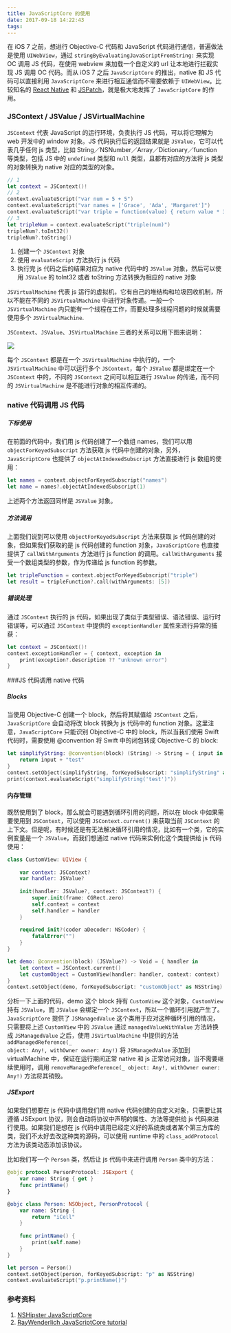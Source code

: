 ```yaml
---
title: JavaScriptCore 的使用
date: 2017-09-18 14:22:43
tags:
---
```

在 iOS 7 之前，想进行 Objective-C 代码和 JavaScript 代码进行通信，普遍做法是使用 <code>UIWebView</code>，通过 <code>stringByEvaluatingJavaScriptFromString:</code> 来实现 OC 调用 JS 代码，在使用 webview 来加载一个自定义的 url 让本地进行拦截实现 JS 调用 OC 代码。而从 iOS 7 之后 <code>JavaScriptCore</code> 的推出，native 和 JS 代码可以直接利用 <code>JavaScriptCore</code> 来进行相互通信而不需要依赖于 <code>UIWebView</code>。比较知名的 [React Native](https://facebook.github.io/react-native/) 和 [JSPatch](https://jspatch.com/)，就是极大地发挥了 <code>JavaScriptCore</code> 的作用。
<!-- more -->
### JSContext / JSValue / JSVirtualMachine

<code>JSContext</code> 代表 JavaScript 的运行环境，负责执行 JS 代码，可以将它理解为 web 开发中的 window 对象。JS 代码执行后的返回结果就是 <code>JSValue</code>，它可以代表几乎任何 js 类型，比如 String／NSNumber／Array／Dictionary／function 等类型，包括 JS 中的 <code>undefined</code> 类型和 <code>null</code> 类型，且都有对应的方法将 js 类型的对象转换为 native 对应的类型的对象。

```Swift
// 1
let context = JSContext()!
// 2
context.evaluateScript("var num = 5 + 5")
context.evaluateScript("var names = ['Grace', 'Ada', 'Margaret']")
context.evaluateScript("var triple = function(value) { return value * 3 }")
// 3
let tripleNum = context.evaluateScript("triple(num)")
tripleNum?.toInt32()
tripleNum?.toString()
```

1. 创建一个 <code>JSContext</code> 对象
2. 使用 <code>evaluateScript</code> 方法执行 js 代码
3. 执行完 js 代码之后的结果对应为 native 代码中的 <code>JSValue</code> 对象，然后可以使用 <code>JSValue</code> 的 toInt32 或者 toString 方法转换为相应的 native 对象

<code>JSVirtualMachine</code> 代表 js 运行的虚拟机，它有自己的堆结构和垃圾回收机制，所以不能在不同的 <code>JSVirtualMachine</code> 中进行对象传递。一般一个 <code>JSVirtualMachine</code> 内只能有一个线程在工作，而要处理多线程问题的时候就需要使用多个 <code>JSVirtualMachine</code>.

<code>JSContext</code>、<code>JSValue</code>、<code>JSVirtualMachine</code> 三者的关系可以用下图来说明：

![](https://koenig-media.raywenderlich.com/uploads/2016/02/javascriptcore.png)

每个 <code>JSContext</code> 都是在一个 <code>JSVirtualMachine</code> 中执行的，一个 <code>JSVirtualMachine</code> 中可以运行多个 <code>JSContext</code>，每个 <code>JSValue</code> 都是绑定在一个 <code>JSContext</code> 中的，不同的 <code>JSContext</code> 之间可以相互进行 <code>JSValue</code> 的传递，而不同的 <code>JSVirtualMachine</code> 是不能进行对象的相互传递的。

### native 代码调用 JS 代码

##### 下标使用

在前面的代码中，我们用 js 代码创建了一个数组 names，我们可以用 <code>objectForKeyedSubscript</code> 方法获取 js 代码中创建的对象，另外，<code>JavaScriptCore</code> 也提供了 <code>objectAtIndexedSubscript</code> 方法直接进行 js 数组的使用：

```Swift
let names = context.objectForKeyedSubscript("names")
let name = names?.objectAtIndexedSubscript(1)
```

上述两个方法返回同样是 <code>JSValue</code> 对象。

##### 方法调用

上面我们说到可以使用 <code>objectForKeyedSubscript</code> 方法来获取 js 代码创建的对象，但如果我们获取的是 js 代码创建的 function 对象，<code>JavaScriptCore</code> 也直接提供了 <code>callWithArguments</code> 方法进行 js function 的调用。<code>callWithArguments</code> 接受一个数组类型的参数，作为传递给 js function 的参数。

```Swift
let tripleFunction = context.objectForKeyedSubscript("triple")
let result = tripleFunction?.call(withArguments: [5])
```
##### 错误处理

通过 <code>JSContext</code> 执行的 js 代码，如果出现了类似于类型错误、语法错误、运行时错误等，可以通过 <code>JSContext</code> 中提供的 <code>exceptionHandler</code> 属性来进行异常的捕获：

```Swift
let context = JSContext()!
context.exceptionHandler = { context, exception in
    print(exception?.description ?? "unknown error")
}
```
###JS 代码调用 native 代码

##### Blocks

当使用 Objective-C 创建一个 block，然后将其赋值给 <code>JSContext</code> 之后，<code>JavaScriptCore</code> 会自动将改 block 转换为 js 代码中的 function 对象。这里注意，<code>JavaScriptCore</code> 只能识别 Objective-C 中的 block，所以当我们使用 Swift 代码时，需要使用 @convention 将 Swift 中的闭包转成 Objective-C 的 block:

```Swift
let simplifyString: @convention(block) (String) -> String = { input in
    return input + "test"
}
context.setObject(simplifyString, forKeyedSubscript: "simplifyString" as NSString)
print(context.evaluateScript("simplifyString('test')"))
```

#### 内存管理

既然使用到了 block，那么就会可能遇到循环引用的问题，所以在 block 中如果需要使用到 <code>JSContext</code>，可以使用 <code>JSContext.current()</code> 来获取当前 <code>JSContext</code> 的上下文。但是呢，有时候还是有无法解决循环引用的情况，比如有一个类，它的实例变量是一个 <code>JSValue</code>，而我们想通过 native 代码来实例化这个类提供给 js 代码使用：

```Swift
class CustomView: UIView {
    
    var context: JSContext?
    var handler: JSValue?
    
    init(handler: JSValue?, context: JSContext?) {
        super.init(frame: CGRect.zero)
        self.context = context
        self.handler = handler
    }
    
    required init?(coder aDecoder: NSCoder) {
        fatalError("")
    }
}

let demo: @convention(block) (JSValue?) -> Void = { handler in
    let context = JSContext.current()
    let customObject = CustomView(handler: handler, context: context)
}
context.setObject(demo, forKeyedSubscript: "customObject" as NSString)
```
分析一下上面的代码，demo 这个 block 持有 <code>CustomView</code> 这个对象，<code>CustomView</code> 持有 <code>JSValue</code>，而 <code>JSValue</code> 会绑定一个 <code>JSContext</code>，所以一个循环引用就产生了。<code>JavaScriptCore</code> 提供了 <code>JSManagedValue</code> 这个类用于应对这种循环引用的情况，只需要将上述 <code>CustomView</code> 中的 <code>JSValue</code> 通过 <code>managedValueWithValue</code> 方法转换成 <code>JSManagedValue</code> 之后，使用 <code>JSVirtualMachine</code> 中提供的方法 <code>addManagedReference(_ object: Any!, withOwner owner: Any!)</code> 将 <code>JSManagedValue</code> 添加到 virtualMachine 中，保证在运行期间正常 native 和 js 正常访问对象，当不需要继续使用时，调用 <code>removeManagedReference(_ object: Any!, withOwner owner: Any!)</code> 方法将其销毁。


##### JSExport

如果我们想要在 js 代码中调用我们用 native 代码创建的自定义对象，只需要让其遵循 JSExport 协议，则会自动将协议中声明的属性、方法等提供给 js 代码来进行使用。如果我们是想在 js 代码中调用已经定义好的系统类或者某个第三方库的类，我们不太好去改这种类的源码，可以使用 runtime 中的 <code>class_addProtocol</code> 方法为该类动态添加该协议。

比如我们写一个 <code>Person</code> 类，然后让 js 代码中来进行调用 <code>Person</code> 类中的方法：

```Swift
@objc protocol PersonProtocol: JSExport {
    var name: String { get }
    func printName()
}

@objc class Person: NSObject, PersonProtocol {
    var name: String {
        return "iCell"
    }
    
    func printName() {
        print(self.name)
    }
}

let person = Person()
context.setObject(person, forKeyedSubscript: "p" as NSString)
context.evaluateScript("p.printName()")
```

### 参考资料
1. [NSHipster Java​Script​Core](http://nshipster.com/javascriptcore/)
2. [RayWenderlich JavaScriptCore tutorial](https://www.raywenderlich.com/124075/javascriptcore-tutorial)